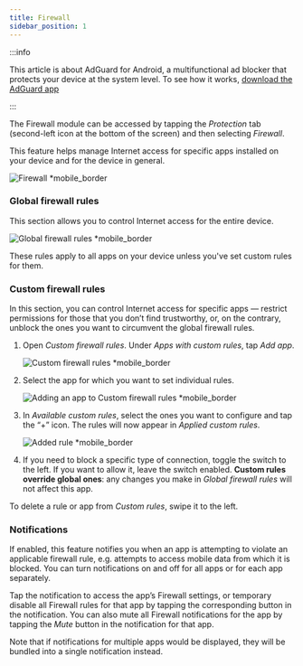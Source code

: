 ```yaml
---
title: Firewall
sidebar_position: 1
---
```


:::info

This article is about AdGuard for Android, a multifunctional ad blocker that protects your device at the system level. To see how it works, [download the AdGuard app](https://agrd.io/download-kb-adblock)

:::

The Firewall module can be accessed by tapping the *Protection* tab (second-left icon at the bottom of the screen) and then selecting *Firewall*.

This feature helps manage Internet access for specific apps installed on your device and for the device in general.

![Firewall *mobile_border](https://cdn.adtidy.org/blog/new/gdn94firewall.png)

### Global firewall rules

This section allows you to control Internet access for the entire device.

![Global firewall rules *mobile_border](https://cdn.adtidy.org/blog/new/4zx2nhglobal_rules.png)

These rules apply to all apps on your device unless you've set custom rules for them.

### Custom firewall rules

In this section, you can control Internet access for specific apps — restrict permissions for those that you don’t find trustworthy, or, on the contrary, unblock the ones you want to circumvent the global firewall rules.

1. Open *Custom firewall rules*. Under *Apps with custom rules*, tap *Add app*.

    ![Custom firewall rules *mobile_border](https://cdn.adtidy.org/blog/new/qkxpecustom_rules.png)

1. Select the app for which you want to set individual rules.

    ![Adding an app to Custom firewall rules *mobile_border](https://cdn.adtidy.org/blog/new/2db47fadding_app.png)

1. In *Available custom rules*, select the ones you want to configure and tap the “+” icon. The rules will now appear in *Applied custom rules*.

    ![Added rule *mobile_border](https://cdn.adtidy.org/blog/new/6fzjladded_rule.png)

1. If you need to block a specific type of connection, toggle the switch to the left. If you want to allow it, leave the switch enabled. **Custom rules override global ones**: any changes you make in *Global firewall rules* will not affect this app.

To delete a rule or app from *Custom rules*, swipe it to the left.

### Notifications

If enabled, this feature notifies you when an app is attempting to violate an applicable firewall rule, e.g. attempts to access mobile data from which it is blocked. You can turn notifications on and off for all apps or for each app separately.

Tap the notification to access the app’s Firewall settings, or temporary disable all Firewall rules for that app by tapping the corresponding button in the notification. You can also mute all Firewall notifications for the app by tapping the *Mute* button in the notification for that app.

Note that if notifications for multiple apps would be displayed, they will be bundled into a single notification instead.
